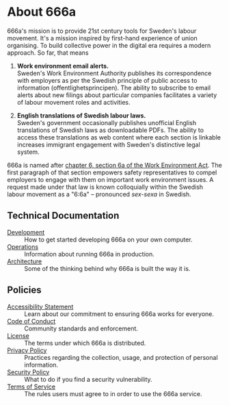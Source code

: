 # About 666a

666a's mission is to provide 21st century tools for Sweden's labour movement. It's a mission inspired by first-hand experience of union organising. To build collective power in the digital era requires a modern approach. So far, that means

1. **Work environment email alerts.**<br />
   Sweden's Work Environment Authority publishes its correspondence with employers as per the Swedish principle of public access to information (<span lang="sv">offentlighetsprincipen</span>). The ability to subscribe to email alerts about new filings about particular companies facilitates a variety of labour movement roles and activities.
  
2. **English translations of Swedish labour laws.**<br />
   Sweden's government occasionally publishes unofficial English translations of Swedish laws as downloadable PDFs. The ability to access these translations as web content where each section is linkable increases immigrant engagement with Sweden's distinctive legal system.

666a is named after [chapter 6, section 6a of the Work Environment Act](/chapter-6-section-6a-of-aml-v2014:659-in-english). The first paragraph of that section empowers safety representatives to compel employers to engage with them on important work environment issues. A request made under that law is known colloquially within the Swedish labour movement as a "6:6a" – pronounced <em lang="sv">sex-sexa</em> in Swedish.

## Technical Documentation

<dl class="flex flex-col">

  <dt>
    <a href="https://666a.se/development" class="text-blue-700">
      Development
    </a>
  </dt>
  <dd>
    How to get started developing 666a on your own computer.
  </dd>

  <dt class="mt-4">
    <a href="https://666a.se/operations" class="text-blue-700">
      Operations
    </a>
  </dt>
  <dd>
    Information about running 666a in production.
  </dd>

  <dt class="mt-4">
    <a href="https://666a.se/architecture" class="text-blue-700">
      Architecture
    </a>
  </dt>
  <dd>
    Some of the thinking behind why 666a is built the way it is.
  </dd>

</dl>

## Policies

<dl class="flex flex-col">

  <dt>
    <a href="https://666a.se/accessibility" class="text-blue-700">
      Accessibility Statement
    </a>
  </dt>
  <dd>
    Learn about our commitment to ensuring 666a works for everyone.
  </dd>

  <dt class="mt-4">
    <a href="https://666a.se/conduct" class="text-blue-700">
      Code of Conduct
    </a>
  </dt>
  <dd>
    Community standards and enforcement.
  </dd>

  <dt class="mt-4">
    <a href="https://666a.se/license" class="text-blue-700">
      License
    </a>
  </dt>
  <dd>
    The terms under which 666a is distributed.
  </dd>

  <dt class="mt-4">
    <a href="https://666a.se/privacy" class="text-blue-700">
      Privacy Policy
    </a>
  </dt>
  <dd>
    Practices regarding the collection, usage, and protection of personal information.
  </dd>

  <dt class="mt-4">
    <a href="https://666a.se/security" class="text-blue-700">
      Security Policy
    </a>
  </dt>
  <dd>
    What to do if you find a security vulnerability.
  </dd>

  <dt class="mt-4">
    <a href="https://666a.se/terms" class="text-blue-700">
      Terms of Service
    </a>
  </dt>
  <dd>
    The rules users must agree to in order to use the 666a service.
  </dd>

</dl>